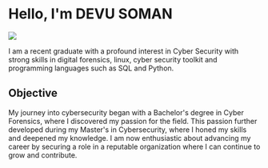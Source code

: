 # Hello, I'm DEVU SOMAN
<a href="https://linkedin.com"><img src="https://img.shields.io/badge/-LinkedIn-0072b1?&style=for-the-badge&logo=linkedin&logoColor=white" /></a>


I am a recent graduate with a profound interest in Cyber Security with strong skills in digital forensics, linux, cyber security toolkit and programming languages such as SQL and Python.

## Objective

My journey into cybersecurity began with a Bachelor's degree in Cyber Forensics, where I discovered my passion for the field. This passion further developed during my Master's in Cybersecurity, where I honed my skills and deepened my knowledge. I am now enthusiastic about advancing my career by securing a role in a reputable organization where I can continue to grow and contribute.


